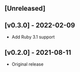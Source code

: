 ## [Unreleased]

## [v0.3.0] - 2022-02-09

- Add Ruby 3.1 support

## [v0.2.0] - 2021-08-11

- Original release
